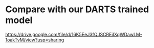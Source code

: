 # Compare with our DARTS trained model 
https://drive.google.com/file/d/16K5EeJ3fQJSCREiIXqWDawLM-1oakTvM/view?usp=sharing
